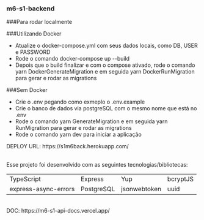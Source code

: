 ### m6-s1-backend

<div>
###Para rodar localmente

###Utilizando Docker
* Atualize o docker-compose.yml com seus dados locais, como DB, USER e PASSWORD
* Rode o comando docker-compose up --build
* Depois que o build finalizar e com o compose ativado, rode o comando yarn DockerGenerateMigration e em seguida yarn DockerRunMigration para gerar e rodar as migrations

###Sem Docker
* Crie o .env pegando como exmeplo o .env.example
* Crie o banco de dados via postgreSQL com o mesmo nome que está no .env 
* Rode o comando yarn GenerateMigration e em seguida yarn RunMigration para gerar e rodar as migrations
* Rode o comando yarn dev para iniciar a aplicação
</div>

<div>
DEPLOY URL: https://s1m6back.herokuapp.com/
</div>
</br>

Esse projeto foi desenvolvido com as seguintes tecnologias/bibliotecas:

<table border="0">
 <tr>
<td> TypeScript</td>
<td> Express</td>
<td> Yup</td>
<td> bcryptJS</td>

 </tr>
 <tr>
<td> express-async-errors</td>
<td> PostgreSQL</td>
<td> jsonwebtoken</td>
<td> uuid</td>
</table>

</br>

<div>
DOC: https://m6-s1-api-docs.vercel.app/
</div>
